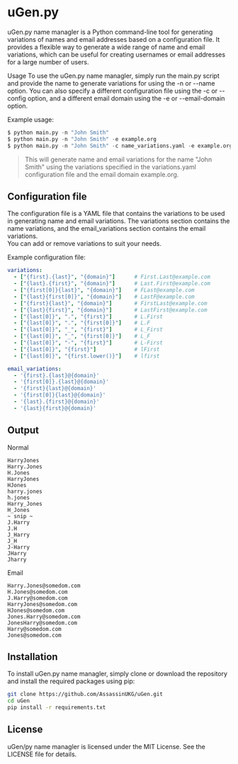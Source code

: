 # uGen.py
uGen.py name managler is a Python command-line tool for generating variations of names and email addresses based on a configuration file. It provides a flexible way to generate a wide range of name and email variations, which can be useful for creating usernames or email addresses for a large number of users.

Usage
To use the uGen.py name managler, simply run the main.py script and provide the name to generate variations for using the -n or --name option. You can also specify a different configuration file using the -c or --config option, and a different email domain using the -e or --email-domain option.

Example usage:

```python
$ python main.py -n "John Smith"
$ python main.py -n "John Smith" -e example.org
$ python main.py -n "John Smith" -c name_variations.yaml -e example.org
```
>This will generate name and email variations for the name "John Smith" using the variations specified in the variations.yaml configuration file and the email domain example.org.

## Configuration file
The configuration file is a YAML file that contains the variations to be used in generating name and email variations. The variations section contains the name variations, and the email_variations section contains the email variations.  
You can add or remove variations to suit your needs.

Example configuration file:

```yaml
variations:
  - ["{first}.{last}", "{domain}"]      # First.Last@example.com
  - ["{last}.{first}", "{domain}"]      # Last.First@example.com
  - ["{first[0]}{last}", "{domain}"]    # FLast@example.com
  - ["{last}{first[0]}", "{domain}"]    # LastF@example.com
  - ["{first}{last}", "{domain}"]       # FirstLast@example.com
  - ["{last}{first}", "{domain}"]       # LastFirst@example.com
  - ["{last[0]}", ".", "{first}"]       # L.First
  - ["{last[0]}", ".", "{first[0]}"]    # L.F
  - ["{last[0]}", "_", "{first}"]       # L_First
  - ["{last[0]}", "_", "{first[0]}"]    # L_F
  - ["{last[0]}", "-", "{first}"]       # L-First
  - ["{last[0]}", "{first}"]            # lFirst
  - ["{last[0]}", "{first.lower()}"]    # lfirst

email_variations:
  - '{first}.{last}@{domain}'
  - '{first[0]}.{last}@{domain}'
  - '{first}{last}@{domain}'
  - '{first[0]}{last}@{domain}'
  - '{last}.{first}@{domain}'
  - '{last}{first}@{domain}'
```

## Output
Normal
```
HarryJones
Harry.Jones
H.Jones
HarryJones
HJones
harry.jones
h.jones
Harry_Jones
H_Jones
~ snip ~
J.Harry
J.H
J_Harry
J_H
J-Harry
JHarry
Jharry
```
Email
```
Harry.Jones@somedom.com
H.Jones@somedom.com
J.Harry@somedom.com
HarryJones@somedom.com
HJones@somedom.com
Jones.Harry@somedom.com
JonesHarry@somedom.com
Harry@somedom.com
Jones@somedom.com
```

## Installation
To install uGen.py name managler, simply clone or download the repository and install the required packages using pip:

```bash
git clone https://github.com/AssassinUKG/uGen.git
cd uGen
pip install -r requirements.txt
```

## License
uGen/py name managler is licensed under the MIT License. See the LICENSE file for details.
